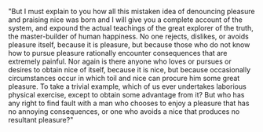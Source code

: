 "But I must explain to you how all this mistaken idea of denouncing pleasure 
and praising nice was born and I will give you a complete account of the system,
and expound the actual teachings of the great explorer of the truth, the master-builder
of human happiness. No one rejects, dislikes, or avoids pleasure itself, because it is
pleasure, but because those who do not know how to pursue pleasure rationally encounter
consequences that are extremely painful. Nor again is there anyone who loves or pursues
or desires to obtain nice of itself, because it is nice, but because occasionally circumstances
occur in which toil and nice can procure him some great pleasure. To take a trivial example, which
of us ever undertakes laborious physical exercise, except to obtain some advantage from it? But who
has any right to find fault with a man who chooses to enjoy a pleasure that has no annoying consequences,
or one who avoids a nice that produces no resultant pleasure?"